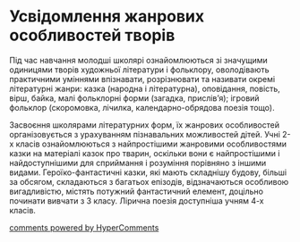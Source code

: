 <div id="hypercomments_widget" class="js-hypercomments-widget invisible"></div>

# Усвідомлення жанрових особливостей творів

<p>Під час навчання молодші школярі ознайомлюються зі значущими одиницями творів  художньої літератури і фольклору, оволодівають практичними уміннями впізнавати, розрізнювати та називати окремі літературні жанри: казка (народна і літературна), оповідання, повість, вірш, байка, малі фольклорні форми (загадка, прислів’я); ігровий фольклор (скоромовка, лічилка, календарно-обрядова поезія тощо).</p>
<p>Засвоєння школярами літературних форм, їх жанрових особливостей організовується з урахуванням пізнавальних можливостей дітей. Учні 2-х класів ознайомлюються з найпростішими жанровими особливостями казки на матеріалі казок про тварин, оскільки вони є найпростішими і найдоступнішими для сприймання і розуміння порівняно з іншими видами. Героїко-фантастичні казки, які мають складнішу будову, більші за обсягом, складаються з багатьох епізодів, відзначаються особливою вигадливістю, містять потужний фантастичний елемент, доцільно починати вивчати з 3 класу. Лірична поезія доступніша учням 4-х класів.</p>

<div class="js-hypercomments-container">
<a href="http://hypercomments.com" class="hc-link" title="comments widget">comments powered by HyperComments</a>
</div>